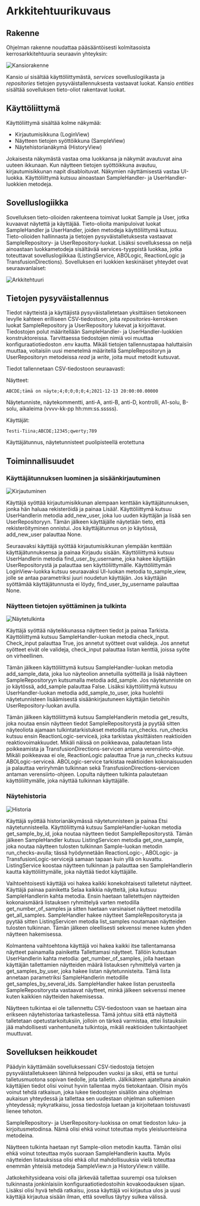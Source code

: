 # Arkkitehtuurikuvaus

## Rakenne

Ohjelman rakenne noudattaa pääsääntöisesti kolmitasoista kerrosarkkitehtuuria seuraavin yhteyksin:

![Kansiorakenne](https://github.com/sari-bee/ot-harjoitustyo/blob/master/dokumentaatio/kuvat/packages.png)

Kansio *ui* sisältää käyttöliittymästä, *services* sovelluslogiikasta ja *repositories* tietojen pysyväistallennuksesta vastaavat luokat. Kansio *entities* sisältää sovelluksen tieto-oliot rakentavat luokat.

## Käyttöliittymä

Käyttöliittymä sisältää kolme näkymää:

- Kirjautumisikkuna (LoginView)
- Näytteen tietojen syöttöikkuna (SampleView)
- Näytehistorianäkymä (HistoryView)

Jokaisesta näkymästä vastaa oma luokkansa ja näkymät avautuvat aina uuteen ikkunaan. Kun näytteen tietojen syöttöikkuna avautuu, kirjautumisikkunan napit disabloituvat. Näkymien näyttämisestä vastaa UI-luokka. Käyttöliittymä kutsuu ainoastaan SampleHandler- ja UserHandler-luokkien metodeja.

## Sovelluslogiikka

Sovelluksen tieto-olioiden rakenteena toimivat luokat Sample ja User, jotka kuvaavat näytettä ja käyttäjää. Tieto-olioita manipuloivat luokat SampleHandler ja UserHandler, joiden metodeja käyttöliittymä kutsuu. Tieto-olioiden hallinnasta ja tietojen pysyväistalletuksesta vastaavat SampleRepository- ja UserRepository-luokat. Lisäksi sovelluksessa on neljä ainoastaan luokkametodeja sisältävää services-tyyppistä luokkaa, jotka toteuttavat sovelluslogiikkaa (ListingService, ABOLogic, ReactionLogic ja TransfusionDirections). Sovelluksen eri luokkien keskinäiset yhteydet ovat seuraavanlaiset:

![Arkkitehtuuri](https://github.com/sari-bee/ot-harjoitustyo/blob/master/dokumentaatio/kuvat/architecture.png)

## Tietojen pysyväistallennus

Tiedot näytteistä ja käyttäjistä pysyväistalletetaan yksittäisen tietokoneen levylle kahteen erilliseen CSV-tiedostoon, joita *repositories*-kerroksen luokat SampleRepository ja UserRepository lukevat ja kirjoittavat. Tiedostojen polut määritellään SampleHandler- ja UserHandler-luokkien konstruktoreissa. Tarvittaessa tiedostojen nimiä voi muuttaa konfiguraatiotiedoston .env kautta. Mikäli tietojen tallennustapaa haluttaisiin muuttaa, voitaisiin uusi menetelmä määritellä SampleRepositoryn ja UserRepositoryn metodeissa *read* ja *write*, joita muut metodit kutsuvat.

Tiedot tallennetaan CSV-tiedostoon seuraavasti:

Näytteet:
```
ABCDE;tämä on näyte;4;0;0;0;0;4;2021-12-13 20:00:00.00000
```
Näytetunniste, näytekommentti, anti-A, anti-B, anti-D, kontrolli, A1-solu, B-solu, aikaleima (vvvv-kk-pp hh:mm:ss.sssss).

Käyttäjät:
```
Testi-Tiina;ABCDE;12345;qwerty;789
```
Käyttäjätunnus, näytetunnisteet puolipisteellä erotettuna

## Toiminnallisuudet

### Käyttäjätunnuksen luominen ja sisäänkirjautuminen

![Kirjautuminen](https://github.com/sari-bee/ot-harjoitustyo/blob/master/dokumentaatio/kuvat/login_sequence.png)

Käyttäjä syöttää kirjautumisikkunan alempaan kenttään käyttäjätunnuksen, jonka hän haluaa rekisteröidä ja painaa Lisää!. Käyttöliittymä kutsuu UserHandlerin metodia add_new_user, joka luo uuden käyttäjän ja lisää sen UserRepositoryyn. Tämän jälkeen käyttäjälle näytetään tieto, että rekisteröityminen onnistui. Jos käyttäjätunnus on jo käytössä, add_new_user palauttaa None.

Seuraavaksi käyttäjä syöttää kirjautumisikkunan ylempään kenttään käyttäjätunnuksensa ja painaa Kirjaudu sisään. Käyttöliittymä kutsuu UserHandlerin metodia find_user_by_username, joka hakee käyttäjän UserRepositorystä ja palauttaa sen käyttöliittymälle. Käyttöliittymän LoginView-luokka kutsuu seuraavaksi UI-luokan metodia to_sample_view, jolle se antaa parametriksi juuri noudetun käyttäjän. Jos käyttäjän syöttämää käyttäjätunnusta ei löydy, find_user_by_username palauttaa None.

### Näytteen tietojen syöttäminen ja tulkinta

![Näytetulkinta](https://github.com/sari-bee/ot-harjoitustyo/blob/master/dokumentaatio/kuvat/sample_sequence.png)

Käyttäjä syöttää näyteikkunassa näytteen tiedot ja painaa Tarkista. Käyttöliittymä kutsuu SampleHandler-luokan metodia check_input. Check_input palauttaa True, jos annetut syötteet ovat valideja. Jos annetut syötteet eivät ole valideja, check_input palauttaa listan kenttiä, joissa syöte on virheellinen. 

Tämän jälkeen käyttöliittymä kutsuu SampleHandler-luokan metodia add_sample_data, joka luo näyteolion annetuilla syötteillä ja lisää näytteen SampleRepositoryyn kutsumalla metodia add_sample. Jos näytetunniste on jo käytössä, add_sample palauttaa False. Lisäksi käyttöliittymä kutsuu UserHandler-luokan metodia add_sample_to_user, joka huolehtii näytetunnisteen lisäämisestä sisäänkirjautuneen käyttäjän tietoihin UserRepository-luokan avulla.

Tämän jälkeen käyttöliittymä kutsuu SampleHandlerin metodia get_results, joka noutaa ensin näytteen tiedot SampleRepositorystä ja pyytää sitten näyteoliota ajamaan tulkintatarkistukset metodilla run_checks. run_checks kutsuu ensin ReactionLogic-serviceä, joka tarkistaa yksittäisten reaktioiden reaktiovoimakkuudet. Mikäli näissä on poikkeavaa, palautetaan lista poikkeamista ja TransfusionDirections-servicen antama verensiirto-ohje. Mikäli poikkeavaa ei ole, ReactionLogic palauttaa True ja run_checks kutsuu ABOLogic-serviceä. ABOLogic-service tarkistaa reaktioiden kokonaisuuden ja palauttaa veriryhmän tulkinnan sekä TransfusionDirections-servicen antaman verensiirto-ohjeen. Lopulta näytteen tulkinta palautetaan käyttöliittymälle, joka näyttää tulkinnan käyttäjälle.

### Näytehistoria

![Historia](https://github.com/sari-bee/ot-harjoitustyo/blob/master/dokumentaatio/kuvat/history_sequence.png)

Käyttäjä syöttää historianäkymässä näytetunnisteen ja painaa Etsi näytetunnisteella. Käyttöliittymä kutsuu SampleHandler-luokan metodia get_sample_by_id, joka noutaa näytteen tiedot SampleRepositorystä. Tämän jälkeen SampleHandler kutsuu ListingServicen metodia get_one_sample, joka noutaa näytteen tulosten tulkinnan Sample-luokan metodin run_checks-avulla; tässä hyödynnetään ReactionLogic-, ABOLogic- ja TransfusionLogic-servicejä samaan tapaan kuin yllä on kuvattu. ListingService koostaa näytteen tulkinnan ja palauttaa sen SampleHandlerin kautta käyttöliittymälle, joka näyttää tiedot käyttäjälle.

Vaihtoehtoisesti käyttäjä voi hakea kaikki konekohtaisesti talletetut näytteet. Käyttäjä painaa painiketta Selaa kaikkia näytteitä, joka kutsuu SampleHandlerin kahta metodia. Ensin haetaan talletettujen näytteiden kokonaismäärä listauksen ryhmittelyä varten metodilla get_number_of_samples ja sitten haetaan varsinaiset näytteet metodilla get_all_samples. SampleHandler hakee näytteet SampleRepositorysta ja pyytää sitten ListingServicen metodia list_samples noutamaan näytteiden tulosten tulkinnan. Tämän jälkeen oleellisesti sekvenssi menee kuten yhden näytteen hakemisessa.

Kolmantena vaihtoehtona käyttäjä voi hakea kaikki itse tallentamansa näytteet painamalla painiketta Tallettamasi näytteet. Tällöin kutsutaan UserHandlerin kahta metodia: get_number_of_samples, jolla haetaan käyttäjän tallettamien näytteiden määrä listauksen ryhmittelyä varten ja get_samples_by_user, joka hakee listan näytetunnisteita. Tämä lista annetaan parametriksi SampleHandlerin metodille get_samples_by_several_ids. SampleHandler hakee listan perusteella SampleRepositorysta vastaavat näytteet, minkä jälkeen sekvenssi menee kuten kaikkien näytteiden hakemisessa.

Näytteen tulkintaa ei ole tallennettu CSV-tiedostoon vaan se haetaan aina erikseen näytehistoriaa tarkastellessa. Tämä johtuu siitä että näytteitä talletetaan opetustarkoituksiin, jolloin on tärkeä varmistaa, ettei listauksiin jää mahdollisesti vanhentuneita tulkintoja, mikäli reaktioiden tulkintaohjeet muuttuvat.

## Sovelluksen heikkoudet

Päädyin käyttämään sovelluksessani CSV-tiedostoja tietojen pysyväistalletukseen lähinnä helppouden vuoksi ja siksi, että se tuntui talletusmuotona sopivan tiedolle, jota talletin. Jälkikäteen ajateltuna ainakin käyttäjien tiedot olisi voinut hyvin tallentaa myös tietokantaan.
Olisin myös voinut tehdä ratkaisun, joka lukee tiedostojen sisällön aina ohjelman aukaisun yhteydessä ja tallettaa sen uudestaan ohjelman sulkemisen yhteydessä; nykyratkaisu, jossa tiedostoja luetaan ja kirjoitetaan toistuvasti lienee tehoton.

SampleRepository- ja UserRepository-luokissa on omat tiedoston luku- ja kirjoitusmetodinsa. Nämä olisi ehkä voinut toteuttaa myös yleisluonteisina metodeina.

Näytteen tulkinta haetaan nyt Sample-olion metodin kautta. Tämän olisi ehkä voinut toteuttaa myös suoraan SampleHandlerin kautta. Myös näytteiden listauksissa olisi ehkä ollut mahdollisuuksia vielä toteuttaa enemmän yhteisiä metodeja SampleView:n ja HistoryView:n välille.

Jatkokehitysideana voisi olla järkevää tallettaa suurempi osa tuloksen tulkinnasta jonkinlaisiin konfiguraatiotiedostoihin kovakoodauksen sijaan. Lisäksi olisi hyvä tehdä ratkaisu, jossa käyttäjä voi kirjautua ulos ja uusi käyttäjä kirjautua sisään ilman, että sovellus täytyy sulkea välissä.